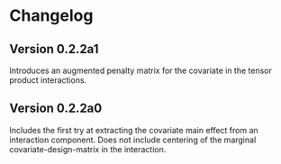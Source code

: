# Changelog

## Version 0.2.2a1

Introduces an augmented penalty matrix for the covariate in the tensor product interactions.

## Version 0.2.2a0

Includes the first try at extracting the covariate main effect from an interaction
component. Does not include centering of the marginal covariate-design-matrix in the
interaction.
